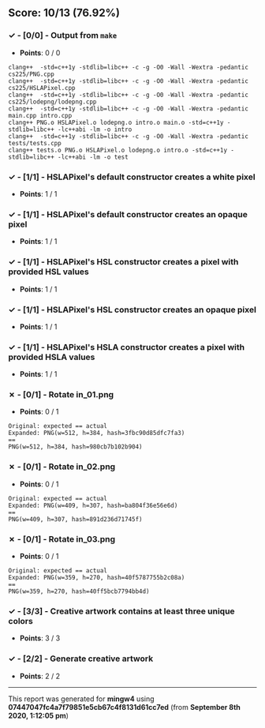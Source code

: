 


## Score: 10/13 (76.92%)


### ✓ - [0/0] - Output from `make`

- **Points**: 0 / 0


```
clang++  -std=c++1y -stdlib=libc++ -c -g -O0 -Wall -Wextra -pedantic cs225/PNG.cpp
clang++  -std=c++1y -stdlib=libc++ -c -g -O0 -Wall -Wextra -pedantic cs225/HSLAPixel.cpp
clang++  -std=c++1y -stdlib=libc++ -c -g -O0 -Wall -Wextra -pedantic cs225/lodepng/lodepng.cpp
clang++  -std=c++1y -stdlib=libc++ -c -g -O0 -Wall -Wextra -pedantic main.cpp intro.cpp
clang++ PNG.o HSLAPixel.o lodepng.o intro.o main.o -std=c++1y -stdlib=libc++ -lc++abi -lm -o intro
clang++  -std=c++1y -stdlib=libc++ -c -g -O0 -Wall -Wextra -pedantic tests/tests.cpp
clang++ tests.o PNG.o HSLAPixel.o lodepng.o intro.o -std=c++1y -stdlib=libc++ -lc++abi -lm -o test

```


### ✓ - [1/1] - HSLAPixel's default constructor creates a white pixel

- **Points**: 1 / 1





### ✓ - [1/1] - HSLAPixel's default constructor creates an opaque pixel

- **Points**: 1 / 1





### ✓ - [1/1] - HSLAPixel's HSL constructor creates a pixel with provided HSL values

- **Points**: 1 / 1





### ✓ - [1/1] - HSLAPixel's HSL constructor creates an opaque pixel

- **Points**: 1 / 1





### ✓ - [1/1] - HSLAPixel's HSLA constructor creates a pixel with provided HSLA values

- **Points**: 1 / 1





### ✗ - [0/1] - Rotate in_01.png

- **Points**: 0 / 1


```
Original: expected == actual
Expanded: PNG(w=512, h=384, hash=3fbc90d85dfc7fa3)
==
PNG(w=512, h=384, hash=980cb7b102b904)
```


### ✗ - [0/1] - Rotate in_02.png

- **Points**: 0 / 1


```
Original: expected == actual
Expanded: PNG(w=409, h=307, hash=ba804f36e56e6d)
==
PNG(w=409, h=307, hash=891d236d71745f)
```


### ✗ - [0/1] - Rotate in_03.png

- **Points**: 0 / 1


```
Original: expected == actual
Expanded: PNG(w=359, h=270, hash=40f5787755b2c08a)
==
PNG(w=359, h=270, hash=40ff5bcb7794bb4d)
```


### ✓ - [3/3] - Creative artwork contains at least three unique colors

- **Points**: 3 / 3





### ✓ - [2/2] - Generate creative artwork

- **Points**: 2 / 2





---

This report was generated for **mingw4** using **07447047fc4a7f79851e5cb67c4f8131d61cc7ed** (from **September 8th 2020, 1:12:05 pm**)
